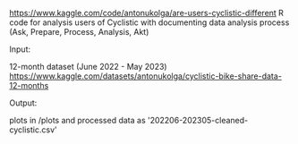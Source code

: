 https://www.kaggle.com/code/antonukolga/are-users-cyclistic-different 
R code for analysis users of Cyclistic with documenting data analysis process (Ask, Prepare, Process, Analysis, Akt)

Input:

12-month dataset (June 2022 - May 2023) https://www.kaggle.com/datasets/antonukolga/cyclistic-bike-share-data-12-months 

Output:

plots in /plots and processed data as '202206-202305-cleaned-cyclistic.csv'

